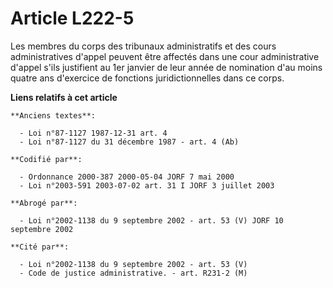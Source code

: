 # Article L222-5

Les membres du corps des tribunaux administratifs et des cours administratives d'appel peuvent être affectés dans une cour
administrative d'appel s'ils justifient au 1er janvier de leur année de nomination d'au moins quatre ans d'exercice de
fonctions juridictionnelles dans ce corps.

**Liens relatifs à cet article**

	**Anciens textes**:

	  - Loi n°87-1127 1987-12-31 art. 4
	  - Loi n°87-1127 du 31 décembre 1987 - art. 4 (Ab)

	**Codifié par**:

	  - Ordonnance 2000-387 2000-05-04 JORF 7 mai 2000
	  - Loi n°2003-591 2003-07-02 art. 31 I JORF 3 juillet 2003

	**Abrogé par**:

	  - Loi n°2002-1138 du 9 septembre 2002 - art. 53 (V) JORF 10 septembre 2002

	**Cité par**:

	  - Loi n°2002-1138 du 9 septembre 2002 - art. 53 (V)
	  - Code de justice administrative. - art. R231-2 (M)
